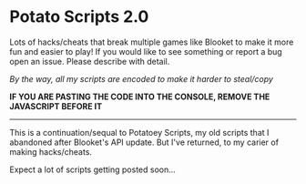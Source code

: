# Potato Scripts 2.0

Lots of hacks/cheats that break multiple games like Blooket to make it more fun and easier to play!
If you would like to see something or report a bug open an issue. Please describe with detail.

*By the way, all my scripts are encoded to make it harder to steal/copy*


**IF YOU ARE PASTING THE CODE INTO THE CONSOLE, REMOVE THE JAVASCRIPT BEFORE IT**

--------------------------------------------------------------------------------------------------

This is a continuation/sequal to Potatoey Scripts, my old scripts that I abandoned after Blooket's API update.
But I've returned, to my carier of making hacks/cheats.

Expect a lot of scripts getting posted soon...
